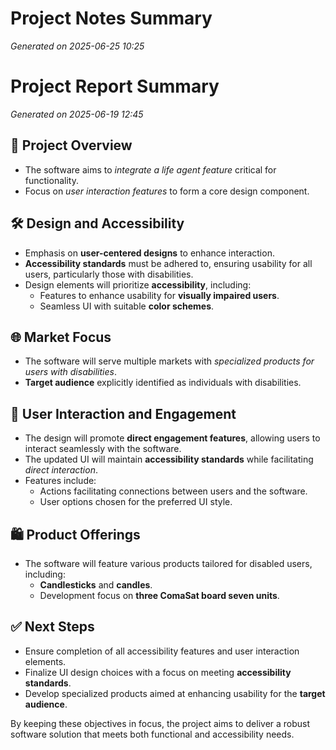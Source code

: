 # Project Notes Summary

*Generated on 2025-06-25 10:25*

# Project Report Summary

*Generated on 2025-06-19 12:45*

## 🎯 **Project Overview**
- The software aims to *integrate a life agent feature* critical for functionality.
- Focus on *user interaction features* to form a core design component.

## 🛠️ **Design and Accessibility**
- Emphasis on **user-centered designs** to enhance interaction.
- **Accessibility standards** must be adhered to, ensuring usability for all users, particularly those with disabilities.
- Design elements will prioritize **accessibility**, including:
  - Features to enhance usability for **visually impaired users**.
  - Seamless UI with suitable **color schemes**.
  
## 🌐 **Market Focus**
- The software will serve multiple markets with *specialized products for users with disabilities*.
- **Target audience** explicitly identified as individuals with disabilities.

## 🔗 **User Interaction and Engagement**
- The design will promote **direct engagement features**, allowing users to interact seamlessly with the software.
- The updated UI will maintain **accessibility standards** while facilitating *direct interaction*.
- Features include:
  - Actions facilitating connections between users and the software.
  - User options chosen for the preferred UI style.

## 🛍️ **Product Offerings**
- The software will feature various products tailored for disabled users, including:
  - **Candlesticks** and **candles**.
  - Development focus on **three ComaSat board seven units**.

## ✅ **Next Steps**
- Ensure completion of all accessibility features and user interaction elements.
- Finalize UI design choices with a focus on meeting **accessibility standards**.
- Develop specialized products aimed at enhancing usability for the **target audience**.

By keeping these objectives in focus, the project aims to deliver a robust software solution that meets both functional and accessibility needs.